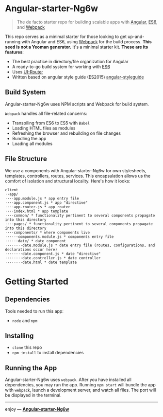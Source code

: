 # Angular-starter-Ng6w

> The de facto starter repo for building scalable apps with [Angular](https://angularjs.org), [ES6](https://git.io/es6features), and [Webpack](http://webpack.github.io/)

This repo serves as a minimal starter for those looking to get up-and-running with Angular and ES6, using [Webpack](http://webpack.github.io/) for the build process.
**This seed is not a Yeoman generator.** It's a minimal starter kit. **These are its features**:
* The best practice in directory/file organization for Angular
* A ready-to-go build system for working with [ES6](https://git.io/es6features)
* Uses [UI-Router](https://ui-router.github.io/)
* Written based on angular style guide (ES2015) [angular-styleguide](https://github.com/toddmotto/angular-styleguide)

## Build System
Angular-starter-Ng6w uses NPM scripts and Webpack for build system.

`Webpack` handles all file-related concerns:
* Transpiling from ES6 to ES5 with `Babel`
* Loading HTML files as modules
* Refreshing the browser and rebuilding on file changes
* Bundling the app
* Loading all modules

## File Structure
We use a components with Angular-starter-Ng6w for own stylesheets, templates, controllers, routes,
services. This encapsulation allows us the comfort of isolation and structural locality. Here's how it
looks:
```
client
⋅⋅app/
⋅⋅⋅⋅app.module.js * app entry file
⋅⋅⋅⋅app.component.js * app "directive"
⋅⋅⋅⋅app.router.js * app router
⋅⋅⋅⋅index.html * app template
⋅⋅⋅⋅common/ * functionality pertinent to several components propagate into this directory
⋅⋅⋅⋅pages/ * functionality pertinent to several components propagate into this directory
⋅⋅⋅⋅components/ * where components live
⋅⋅⋅⋅⋅⋅components.module.js * components entry file
⋅⋅⋅⋅⋅⋅date/ * date component
⋅⋅⋅⋅⋅⋅⋅⋅date.module.js * date entry file (routes, configurations, and declarations occur here)
⋅⋅⋅⋅⋅⋅⋅⋅date.component.js * date "directive"
⋅⋅⋅⋅⋅⋅⋅⋅date.controller.js * date controller
⋅⋅⋅⋅⋅⋅⋅⋅date.html * date template
```

# Getting Started
## Dependencies
Tools needed to run this app:
* `node` and `npm`

## Installing
* `clone` this repo
* `npm install` to install dependencies

## Running the App
Angular-starter-Ng6w uses `webpack`. After you have installed all dependencies, you may run the app. Running `npm start` will bundle the app with `webpack`, launch a development server, and watch all files. The port will be displayed in the terminal.

___

enjoy — [**Angular-starter-Ng6w**](https://github.com/dulin666/Angular-starter-Ng6w)

